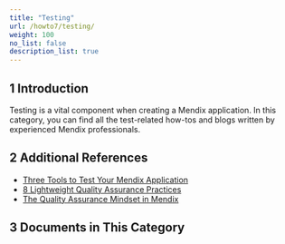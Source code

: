 ```yaml
---
title: "Testing"
url: /howto7/testing/
weight: 100
no_list: false
description_list: true 
---
```


## 1 Introduction

Testing is a vital component when creating a Mendix application. In this category, you can find all the test-related how-tos and blogs written by experienced Mendix professionals.

## 2 Additional References

* [Three Tools to Test Your Mendix Application](https://www.mendix.com/blog/three-tools-to-test-your-mendix-application/)
* [8 Lightweight Quality Assurance Practices](https://www.mendix.com/blog/8-lightweight-quality-assurance-practices/)
* [The Quality Assurance Mindset in Mendix](https://www.youtube.com/watch?v=hpJp-tAUn-g)

## 3 Documents in This Category
